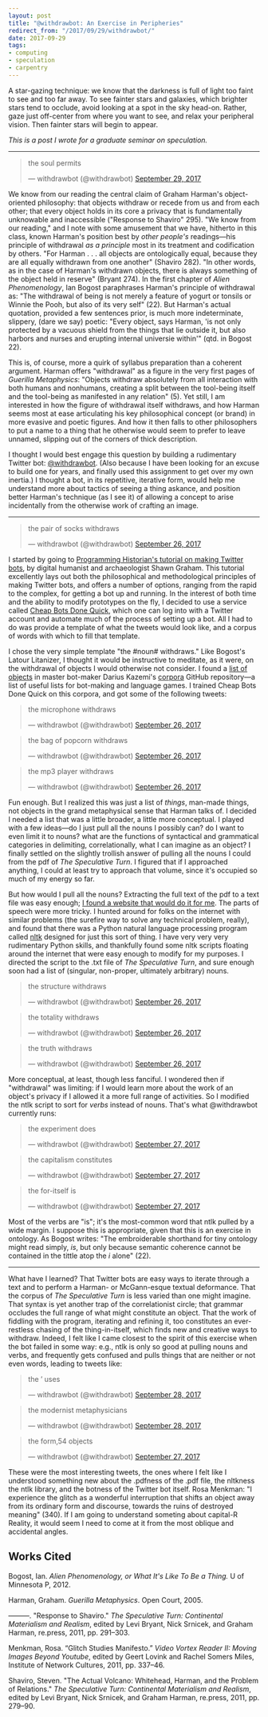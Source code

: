 ```yaml
---
layout: post
title: "@withdrawbot: An Exercise in Peripheries"
redirect_from: "/2017/09/29/withdrawbot/"
date: 2017-09-29
tags:
- computing
- speculation
- carpentry
---
```


A star-gazing technique: we know that the darkness is full of light too faint to see and too far away. To see fainter stars and galaxies, which brighter stars tend to occlude, avoid looking at a spot in the sky head-on. Rather, gaze just off-center from where you want to see, and relax your peripheral vision. Then fainter stars will begin to appear.

*This is a post I wrote for a graduate seminar on speculation.*

***

<blockquote class="twitter-tweet" data-lang="en"><p lang="en" dir="ltr">the soul permits</p>&mdash; withdrawbot (@withdrawbot) <a href="https://twitter.com/withdrawbot/status/913691823683571713?ref_src=twsrc%5Etfw">September 29, 2017</a></blockquote>
<script async src="//platform.twitter.com/widgets.js" charset="utf-8"></script>

We know from our reading the central claim of Graham Harman's object-oriented philosophy: that objects withdraw or recede from us and from each other; that every object holds in its core a privacy that is fundamentally unknowable and inaccessible ("Response to Shaviro" 295). "We know from our reading," and I note with some amusement that we have, hitherto in this class, known Harman's position best by *other people's* readings—his principle of withdrawal *as a principle* most in its treatment and codification by others. "For Harman . . . all objects are ontologically equal, because they are all equally withdrawn from one another" (Shaviro 282). "In other words, as in the case of Harman's withdrawn objects, there is always something of the object held in reserve" (Bryant 274). In the first chapter of *Alien Phenomenology*, Ian Bogost paraphrases Harman's principle of withdrawal as: "The withdrawal of being is not merely a feature of yogurt or tonsils or Winnie the Pooh, but also of its very self" (22). But Harman's actual quotation, provided a few sentences prior, is much more indeterminate, slippery, (dare we say) poetic: "Every object, says Harman, 'is not only protected by a vacuous shield from the things that lie outside it, but also harbors and nurses and erupting internal universie within'" (qtd. in Bogost 22).

This is, of course, more a quirk of syllabus preparation than a coherent argument. Harman offers "withdrawal" as a figure in the very first pages of *Guerilla Metaphysics*: "Objects withdraw absolutely from all interac­tion with both humans and nonhumans, creating a split between the tool-being itself and the tool-being as manifested in any relation" (5). Yet still, I am interested in how the figure of withdrawal itself withdraws, and how Harman seems most at ease articulating his key philosophical concept (or brand) in more evasive and poetic figures. And how it then falls to other philosophers to put a name to a thing that he otherwise would seem to prefer to leave unnamed, slipping out of the corners of thick description.

I thought I would best engage this question by building a rudimentary Twitter bot: [@withdrawbot](https://twitter.com/withdrawbot). (Also because I have been looking for an excuse to build one for years, and finally used this assignment to get over my own inertia.) I thought a bot, in its repetitive, iterative form, would help me understand more about tactics of seeing a thing askance, and position better Harman's technique (as I see it) of allowing a concept to arise incidentally from the otherwise work of crafting an image.

---

<blockquote class="twitter-tweet" data-lang="en"><p lang="en" dir="ltr">the pair of socks withdraws</p>&mdash; withdrawbot (@withdrawbot) <a href="https://twitter.com/withdrawbot/status/912506477050564609?ref_src=twsrc%5Etfw">September 26, 2017</a></blockquote>
<script async src="//platform.twitter.com/widgets.js" charset="utf-8"></script>

I started by going to [Programming Historian's tutorial on making Twitter bots](https://programminghistorian.org/lessons/intro-to-twitterbots), by digital humanist and archaeologist Shawn Graham. This tutorial excellently lays out both the philosophical and methodological principles of making Twitter bots, and offers a number of options, ranging from the rapid to the complex, for getting a bot up and running. In the interest of both time and the ability to modify prototypes on the fly, I decided to use a service called [Cheap Bots Done Quick](http://cheapbotsdonequick.com/), which one can log into with a Twitter account and automate much of the process of setting up a bot. All I had to do was provide a template of what the tweets would look like, and a corpus of words with which to fill that template.

I chose the very simple template "the #noun# withdraws." Like Bogost's Latour Litanizer, I thought it would be instructive to meditate, as it were, on the withdrawal of objects I would otherwise not consider. I found a [list of objects](https://github.com/dariusk/corpora/blob/master/data/objects/objects.json) in master bot-maker Darius Kazemi's [corpora](https://github.com/dariusk/corpora) GitHub repository—a list of useful lists for bot-making and language games. I trained Cheap Bots Done Quick on this corpora, and got some of the following tweets:

<blockquote class="twitter-tweet" data-lang="en"><p lang="en" dir="ltr">the microphone withdraws</p>&mdash; withdrawbot (@withdrawbot) <a href="https://twitter.com/withdrawbot/status/912521576821723136?ref_src=twsrc%5Etfw">September 26, 2017</a></blockquote>
<script async src="//platform.twitter.com/widgets.js" charset="utf-8"></script>

<blockquote class="twitter-tweet" data-lang="en"><p lang="en" dir="ltr">the bag of popcorn withdraws</p>&mdash; withdrawbot (@withdrawbot) <a href="https://twitter.com/withdrawbot/status/912551778713038849?ref_src=twsrc%5Etfw">September 26, 2017</a></blockquote>
<script async src="//platform.twitter.com/widgets.js" charset="utf-8"></script>

<blockquote class="twitter-tweet" data-lang="en"><p lang="en" dir="ltr">the mp3 player withdraws</p>&mdash; withdrawbot (@withdrawbot) <a href="https://twitter.com/withdrawbot/status/912604623982157824?ref_src=twsrc%5Etfw">September 26, 2017</a></blockquote>
<script async src="//platform.twitter.com/widgets.js" charset="utf-8"></script>

Fun enough. But I realized this was just a list of *things*, man-made things, not objects in the grand metaphysical sense that Harman talks of. I decided I needed a list that was a little broader, a little more conceptual. I played with a few ideas—do I just pull all the nouns I possibly can? do I want to even limit it to nouns? what are the functions of syntactical and grammatical categories in delimiting, correlationally, what I can imagine as an object? I finally settled on the slightly trollish answer of pulling all the nouns I could from the pdf of *The Speculative Turn*. I figured that if I approached anything, I could at least try to approach that volume, since it's occupied so much of my energy so far.

But how would I pull all the nouns? Extracting the full text of the pdf to a text file was easy enough; [I found a website that would do it for me](http://pdftotext.com/). The parts of speech were more tricky. I hunted around for folks on the internet with similar problems (the surefire way to solve any technical problem, really), and found that there was a Python natural language processing program called [nltk](http://www.nltk.org/) designed for just this sort of thing. I have very very very rudimentary Python skills, and thankfully found some nltk scripts floating around the internet that were easy enough to modify for my purposes. I directed the script to the .txt file of *The Speculative Turn*, and sure enough soon had a list of (singular, non-proper, ultimately arbitrary) nouns.

<blockquote class="twitter-tweet" data-lang="en"><p lang="en" dir="ltr">the structure withdraws</p>&mdash; withdrawbot (@withdrawbot) <a href="https://twitter.com/withdrawbot/status/912740520228769798?ref_src=twsrc%5Etfw">September 26, 2017</a></blockquote>
<script async src="//platform.twitter.com/widgets.js" charset="utf-8"></script>

<blockquote class="twitter-tweet" data-lang="en"><p lang="en" dir="ltr">the totality withdraws</p>&mdash; withdrawbot (@withdrawbot) <a href="https://twitter.com/withdrawbot/status/912785826655948801?ref_src=twsrc%5Etfw">September 26, 2017</a></blockquote>
<script async src="//platform.twitter.com/widgets.js" charset="utf-8"></script>

<blockquote class="twitter-tweet" data-lang="en"><p lang="en" dir="ltr">the truth withdraws</p>&mdash; withdrawbot (@withdrawbot) <a href="https://twitter.com/withdrawbot/status/912816036222730242?ref_src=twsrc%5Etfw">September 26, 2017</a></blockquote>
<script async src="//platform.twitter.com/widgets.js" charset="utf-8"></script>

More conceptual, at least, though less fanciful. I wondered then if "withdrawal" was limiting: if I would learn more about the work of an object's privacy if I allowed it a more full range of activities. So I modified the ntlk script to sort for *verbs* instead of nouns. That's what @withdrawbot currently runs:

<blockquote class="twitter-tweet" data-lang="en"><p lang="en" dir="ltr">the experiment does</p>&mdash; withdrawbot (@withdrawbot) <a href="https://twitter.com/withdrawbot/status/912853782584860673?ref_src=twsrc%5Etfw">September 27, 2017</a></blockquote>
<script async src="//platform.twitter.com/widgets.js" charset="utf-8"></script>

<blockquote class="twitter-tweet" data-lang="en"><p lang="und" dir="ltr">the capitalism constitutes</p>&mdash; withdrawbot (@withdrawbot) <a href="https://twitter.com/withdrawbot/status/912899084649975813?ref_src=twsrc%5Etfw">September 27, 2017</a></blockquote>
<script async src="//platform.twitter.com/widgets.js" charset="utf-8"></script>

<blockquote class="twitter-tweet" data-lang="en"><p lang="en" dir="ltr">the for-itself is</p>&mdash; withdrawbot (@withdrawbot) <a href="https://twitter.com/withdrawbot/status/913125578185871363?ref_src=twsrc%5Etfw">September 27, 2017</a></blockquote>
<script async src="//platform.twitter.com/widgets.js" charset="utf-8"></script>

Most of the verbs are "is"; it's the most-common word that ntlk pulled by a wide margin. I suppose this is appropriate, given that this is an exercise in ontology. As Bogost writes: "The embroiderable shorthand for tiny ontology might read simply, *is*, but only because semantic coherence cannot be contained in the tittle atop the *i* alone" (22).

***

What have I learned? That Twitter bots are easy ways to iterate through a text and to perform a Harman- or McGann-esque textual deformance. That the corpus of *The Speculative Turn* is less varied than one might imagine. That syntax is yet another trap of the correlationist circle; that grammar occludes the full range of what might constitute an object. That the work of fiddling with the program, iterating and refining it, too constitutes an ever-restless chasing of the thing-in-itself, which finds new and creative ways to withdraw. Indeed, I felt like I came closest to the spirit of this exercise when the bot failed in some way: e.g., ntlk is only so good at pulling nouns and verbs, and frequently gets confused and pulls things that are neither or not even words, leading to tweets like:

<blockquote class="twitter-tweet" data-lang="en"><p lang="en" dir="ltr">the ’ uses</p>&mdash; withdrawbot (@withdrawbot) <a href="https://twitter.com/withdrawbot/status/913216179627491328?ref_src=twsrc%5Etfw">September 28, 2017</a></blockquote>
<script async src="//platform.twitter.com/widgets.js" charset="utf-8"></script>

<blockquote class="twitter-tweet" data-lang="en"><p lang="en" dir="ltr">the modernist metaphysicians</p>&mdash; withdrawbot (@withdrawbot) <a href="https://twitter.com/withdrawbot/status/913269030089306113?ref_src=twsrc%5Etfw">September 28, 2017</a></blockquote>
<script async src="//platform.twitter.com/widgets.js" charset="utf-8"></script>

<blockquote class="twitter-tweet" data-lang="en"><p lang="en" dir="ltr">the form,54 objects</p>&mdash; withdrawbot (@withdrawbot) <a href="https://twitter.com/withdrawbot/status/912967031456137218?ref_src=twsrc%5Etfw">September 27, 2017</a></blockquote>
<script async src="//platform.twitter.com/widgets.js" charset="utf-8"></script>

These were the most interesting tweets, the ones where I felt like I understood something new about the .pdfness of the .pdf file, the nltkness the ntlk library, and the botness of the Twitter bot itself. Rosa Menkman: "I experience the glitch as a wonderful interruption that shifts an object away from its ordinary form and discourse, towards the ruins of destroyed meaning" (340). If I am going to understand someting about capital-R Reality, it would seem I need to come at it from the most oblique and accidental angles.

## Works Cited

Bogost, Ian. *Alien Phenomenology, or What It's Like To Be a Thing.* U of Minnesota P, 2012.

Harman, Graham. *Guerilla Metaphysics*. Open Court, 2005.

———. "Response to Shaviro." *The Speculative Turn: Continental Materialism and Realism*, edited by Levi Bryant, Nick Srnicek, and Graham Harman, re.press, 2011, pp. 291–303.

Menkman, Rosa. “Glitch Studies Manifesto.” *Video Vortex Reader II: Moving Images Beyond Youtube*, edited by Geert Lovink and Rachel Somers Miles, Institute of Network Cultures, 2011, pp. 337–46.

Shaviro, Steven. "The Actual Volcano: Whitehead, Harman, and the Problem of Relations." *The Speculative Turn: Continental Materialism and Realism*, edited by Levi Bryant, Nick Srnicek, and Graham Harman, re.press, 2011, pp. 279–90.
